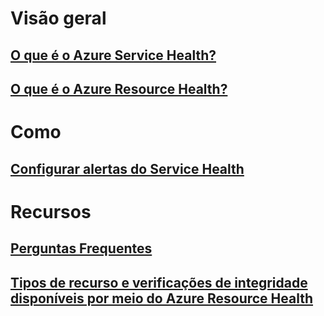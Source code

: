 # Visão geral

## [O que é o Azure Service Health?](service-health-overview.md)

## [O que é o Azure Resource Health?](resource-health-overview.md)

# Como

## [Configurar alertas do Service Health](../monitoring-and-diagnostics/monitoring-activity-log-alerts-on-service-notifications.md?toc=%2fazure%2fresource-health%2ftoc.json)

# Recursos

## [Perguntas Frequentes](resource-health-faq.md)

## [Tipos de recurso e verificações de integridade disponíveis por meio do Azure Resource Health](resource-health-checks-resource-types.md)


